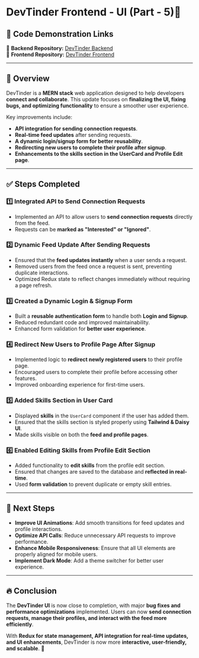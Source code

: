 # DevTinder Frontend - UI (Part - 5)🚀  

## 📌 Code Demonstration Links  
🔗 **Backend Repository:** [DevTinder Backend](https://github.com/akshadjaiswal/devTinder-backend)  
🔗 **Frontend Repository:** [DevTinder Frontend](https://github.com/akshadjaiswal/devTinder-frontend)  

---

## 📌 Overview  
DevTinder is a **MERN stack** web application designed to help developers **connect and collaborate**. This update focuses on **finalizing the UI, fixing bugs, and optimizing functionality** to ensure a smoother user experience.  

Key improvements include:  
- **API integration for sending connection requests**.  
- **Real-time feed updates** after sending requests.  
- **A dynamic login/signup form for better reusability**.  
- **Redirecting new users to complete their profile after signup**.  
- **Enhancements to the skills section in the UserCard and Profile Edit page**.  

---

## ✅ Steps Completed  

### **1️⃣ Integrated API to Send Connection Requests**  
- Implemented an API to allow users to **send connection requests** directly from the feed.  
- Requests can be **marked as "Interested" or "Ignored"**.  

### **2️⃣ Dynamic Feed Update After Sending Requests**  
- Ensured that the **feed updates instantly** when a user sends a request.  
- Removed users from the feed once a request is sent, preventing duplicate interactions.  
- Optimized Redux state to reflect changes immediately without requiring a page refresh.  

### **3️⃣ Created a Dynamic Login & Signup Form**  
- Built a **reusable authentication form** to handle both **Login and Signup**.  
- Reduced redundant code and improved maintainability.  
- Enhanced form validation for **better user experience**.  

### **4️⃣ Redirect New Users to Profile Page After Signup**  
- Implemented logic to **redirect newly registered users** to their profile page.  
- Encouraged users to complete their profile before accessing other features.  
- Improved onboarding experience for first-time users.  

### **5️⃣ Added Skills Section in User Card**  
- Displayed **skills** in the `UserCard` component if the user has added them.  
- Ensured that the skills section is styled properly using **Tailwind & Daisy UI**.  
- Made skills visible on both the **feed and profile pages**.  

### **6️⃣ Enabled Editing Skills from Profile Edit Section**  
- Added functionality to **edit skills** from the profile edit section.  
- Ensured that changes are saved to the database and **reflected in real-time**.  
- Used **form validation** to prevent duplicate or empty skill entries.  

---

## 🎯 Next Steps  

- **Improve UI Animations**: Add smooth transitions for feed updates and profile interactions.  
- **Optimize API Calls**: Reduce unnecessary API requests to improve performance.  
- **Enhance Mobile Responsiveness**: Ensure that all UI elements are properly aligned for mobile users.  
- **Implement Dark Mode**: Add a theme switcher for better user experience.  

---

## 🔥 Conclusion  
The **DevTinder UI** is now close to completion, with major **bug fixes and performance optimizations** implemented. Users can now **send connection requests, manage their profiles, and interact with the feed more efficiently**.  

With **Redux for state management, API integration for real-time updates, and UI enhancements**, DevTinder is now more **interactive, user-friendly, and scalable**. 🚀  
